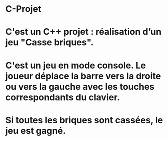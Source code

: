# C-Projet
# C'est un C++ projet : réalisation d’un jeu "Casse briques".
# C'est un jeu en mode console. Le joueur déplace la barre vers la droite ou vers la gauche avec les touches correspondants du clavier.
# Si toutes les briques sont cassées, le jeu est gagné.
